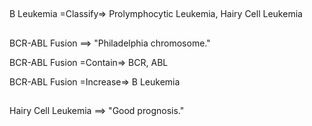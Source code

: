 ##

B Leukemia =Classify=> Prolymphocytic Leukemia, Hairy Cell Leukemia

##

BCR-ABL Fusion ==> "Philadelphia chromosome."

BCR-ABL Fusion =Contain=> BCR, ABL

BCR-ABL Fusion =Increase=> B Leukemia

##

Hairy Cell Leukemia ==> "Good prognosis."
